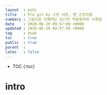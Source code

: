 ```yaml
---
layout  : wiki
title   : Pro git by 스캇 샤콘, 벤 스트라웁
summary : 그림으로 이해하는 Git의 작동원리와 사용법 
date    : 2020-06-29 09:57:09 +0900
updated : 2020-06-29 09:57:50 +0900
tag     : book
toc     : true
public  : true
parent  : 
latex   : false
---
```

* TOC
{:toc}

# intro
# 
